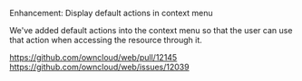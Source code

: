 Enhancement: Display default actions in context menu

We've added default actions into the context menu so that the user can use that action when accessing the resource through it.

https://github.com/owncloud/web/pull/12145
https://github.com/owncloud/web/issues/12039
